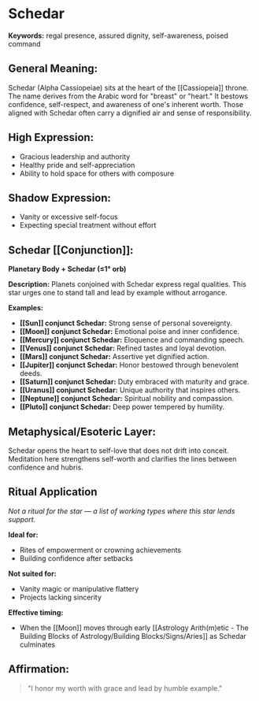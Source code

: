 # Schedar


**Keywords:** regal presence, assured dignity, self-awareness, poised command

## General Meaning:
Schedar (Alpha Cassiopeiae) sits at the heart of the
[[Cassiopeia]] throne. The name derives from the Arabic word for "breast"
or "heart." It bestows confidence, self-respect, and awareness of one's
inherent worth. Those aligned with Schedar often carry a dignified air
and sense of responsibility.

## High Expression:
- Gracious leadership and authority
- Healthy pride and self-appreciation
- Ability to hold space for others with composure

## Shadow Expression:
- Vanity or excessive self-focus
- Expecting special treatment without effort

## Schedar [[Conjunction]]:

**Planetary Body + Schedar (≤1° orb)**

**Description:**
Planets conjoined with Schedar express regal qualities. This star urges
one to stand tall and lead by example without arrogance.

**Examples:**
- **[[Sun]] conjunct Schedar:** Strong sense of personal sovereignty.
- **[[Moon]] conjunct Schedar:** Emotional poise and inner confidence.
- **[[Mercury]] conjunct Schedar:** Eloquence and commanding speech.
- **[[Venus]] conjunct Schedar:** Refined tastes and loyal devotion.
- **[[Mars]] conjunct Schedar:** Assertive yet dignified action.
- **[[Jupiter]] conjunct Schedar:** Honor bestowed through benevolent deeds.
- **[[Saturn]] conjunct Schedar:** Duty embraced with maturity and grace.
- **[[Uranus]] conjunct Schedar:** Unique authority that inspires others.
- **[[Neptune]] conjunct Schedar:** Spiritual nobility and compassion.
- **[[Pluto]] conjunct Schedar:** Deep power tempered by humility.

## Metaphysical/Esoteric Layer:
Schedar opens the heart to self-love that does not drift into conceit.
Meditation here strengthens self-worth and clarifies the lines between
confidence and hubris.

## Ritual Application
*Not a ritual for the star — a list of working types where this star
lends support.*

**Ideal for:**
- Rites of empowerment or crowning achievements
- Building confidence after setbacks

**Not suited for:**
- Vanity magic or manipulative flattery
- Projects lacking sincerity

**Effective timing:**
- When the [[Moon]] moves through early [[Astrology Arith(m)etic - The Building Blocks of Astrology/Building Blocks/Signs/Aries]] as Schedar culminates

## Affirmation:

> "I honor my worth with grace and lead by humble example."

